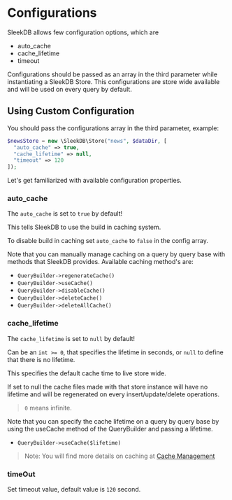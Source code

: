 <!--METADATA
{
    "title": "Configurations",
    "url": "configurations",
    "icon": "construct"
}
!METADATA-->

# Configurations

SleekDB allows few configuration options, which are

- auto_cache
- cache_lifetime
- timeout

Configurations should be passed as an array in the third parameter while instantiating a SleekDB Store. This configurations are store wide available and will be used on every query by default.

## Using Custom Configuration

You should pass the configurations array in the third parameter, example:

```php
$newsStore = new \SleekDB\Store("news", $dataDir, [
  "auto_cache" => true,
  "cache_lifetime" => null,
  "timeout" => 120
]);
```

Let's get familiarized with available configuration properties.

### auto_cache

The `auto_cache` is set to `true` by default!

This tells SleekDB to use the build in caching system.

To disable build in caching set `auto_cache` to `false` in the config array.

Note that you can manually manage caching on a query by query base with methods that SleekDB provides.
Available caching method's are:

- `QueryBuilder->regenerateCache()`
- `QueryBuilder->useCache()`
- `QueryBuilder->disableCache()`
- `QueryBuilder->deleteCache()`
- `QueryBuilder->deleteAllCache()`

### cache_lifetime

The `cache_lifetime` is set to `null` by default!

Can be an `int >= 0`, that specifies the lifetime in seconds, or `null` to define that there is no lifetime.

This specifies the default cache time to live store wide.

If set to null the cache files made with that store instance will have no lifetime and will be regenerated on every insert/update/delete operations.

> `0` means infinite.

Note that you can specify the cache lifetime on a query by query base by using the useCache method of the QueryBuilder and passing a lifetime.

- `QueryBuilder->useCache($lifetime)`

> Note: You will find more details on caching at <a class="gotoblock" href="/#/cache-management">Cache Management</a>

### timeOut

Set timeout value, default value is `120` second.
